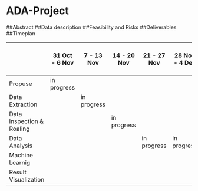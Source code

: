 # ADA-Project

##Abstract
##Data description
##Feasibility and Risks
##Deliverables
##Timeplan

|                           | 31 Oct - 6 Nov | 7 - 13 Nov | 14 - 20 Nov | 21 - 27 Nov | 28 Nov - 4 Dec | 5 - 11 Dec | 12 - 18 Dec | 19 - 25 Dec | 26 Dec - 1 Jan | 2 - 8 Jan | 9 - 15 Jan |
|---------------------------|----------------|------------|-------------|-------------|----------------|------------|-------------|-------------|----------------|-----------|------------|
| Propuse                   |  in progress              |            |             |             |                |            |             |             |                |           |            |
| Data Extraction           |                |in progress            |             |             |                |            |             |             |                |           |            |
| Data Inspection & Roaling |                |            |in progress             |             |                |            |             |             |                |           |            |
| Data Analysis             |                |            |             |  in progress           | in progress               |            |             |             |                |           |            |
| Machine Learnig           |                |            |             |             |                |   in progress         |            in progress |             |    in progress            | in progress          |            |
| Result Visualization      |                |            |             |             |                |            |             |             |                |           |  in progress          |

